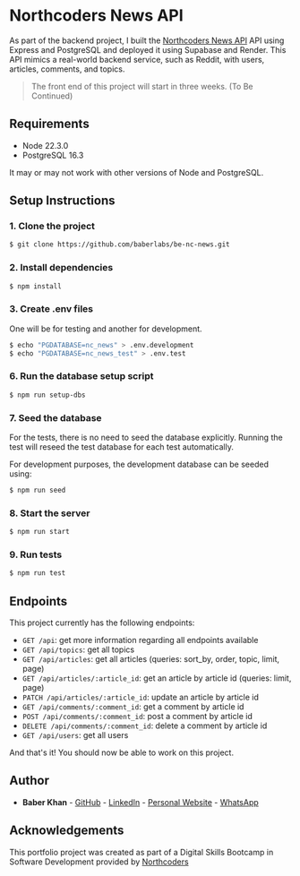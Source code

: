 # Northcoders News API

As part of the backend project, I built the [Northcoders News API](https://be-nc-news-8igb.onrender.com/api/) API using Express and PostgreSQL and deployed it using Supabase and Render. This API mimics a real-world backend service, such as Reddit, with users, articles, comments, and topics.

> The front end of this project will start in three weeks. (To Be Continued)

## Requirements

- Node 22.3.0
- PostgreSQL 16.3

It may or may not work with other versions of Node and PostgreSQL.

## Setup Instructions

### 1. Clone the project

```bash
$ git clone https://github.com/baberlabs/be-nc-news.git
```

### 2. Install dependencies

```bash
$ npm install
```

### 3. Create .env files
One will be for testing and another for development.

```bash
$ echo "PGDATABASE=nc_news" > .env.development
$ echo "PGDATABASE=nc_news_test" > .env.test
```


### 6. Run the database setup script

```bash
$ npm run setup-dbs
```

### 7. Seed the database

For the tests, there is no need to seed the database explicitly. Running the test will reseed the test database for each test automatically.

For development purposes, the development database can be seeded using:

```bash
$ npm run seed
```

### 8. Start the server

```bash
$ npm run start
```

### 9. Run tests

```bash
$ npm run test
```


## Endpoints

This project currently has the following endpoints:

- `GET /api`: get more information regarding all endpoints available
- `GET /api/topics`: get all topics
- `GET /api/articles`: get all articles (queries: sort_by, order, topic, limit, page)
- `GET /api/articles/:article_id`: get an article by article id (queries: limit, page)
- `PATCH /api/articles/:article_id`: update an article by article id
- `GET /api/comments/:comment_id`: get a comment by article id
- `POST /api/comments/:comment_id`: post a comment by article id
- `DELETE /api/comments/:comment_id`: delete a comment by article id
- `GET /api/users`: get all users


And that's it! You should now be able to work on this project.

## Author

- **Baber Khan** - [GitHub](https://github.com/baberlabs) - [LinkedIn](https://linkedin.com/in/baberr) - [Personal Website](https://baberr.com) - [WhatsApp](https://wa.me/+447438234827)

## Acknowledgements

This portfolio project was created as part of a Digital Skills Bootcamp in Software Development provided by [Northcoders](https://northcoders.com)
